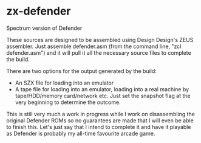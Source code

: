 # zx-defender

Spectrum version of Defender

These sources are designed to be assembled using Design Design's ZEUS assembler. Just assemble defender.asm (from the command line, "zcl defender.asm") and it will pull it all the necessary source files to complete the build.

There are two options for the output generated by the build:
  * An SZX file for loading into an emulator
  * A tape file for loading into an emulator, loading into a real machine by tape/HDD/memory card/network etc.
Just set the snapshot flag at the very beginning to determine the outcome.

This is still very much a work in progress while I work on disassembling the original Defender ROMs so no guarantees are made that I will even be able to finish this. Let's just say that I intend to complete it and have it playable as Defender is probably my all-time favourite arcade game.
